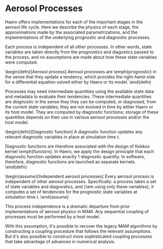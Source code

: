# Aerosol Processes

Haero offers implementations for each of the important stages in the aerosol
life cycle. Here we describe the physics of each stage, the approximations
made by the associated parametrizations, and the implementations of the
underlying prognostic and diagnostic processes.

Each process is independent of all other processes. In other words, state
variables are taken directly from the prognostics and diagostics passed
to the process, and no assumptions are made about how these state variables
were computed.

\begin{defn}[Aerosol process]
  Aerosol processes are \emph{prognostic} in the sense that they update a tendency, which provides the right-hand-side for a differential equation solved either by Haero or its model.
\end{defn}

Processes may need intermediate quantities using the available state data and
metadata to evaluate their tendencies. These intermediate quantities are
*diagnostic* in the sense they they can be computed, or diagnosed, from the
current state variables; they are not evolved in time by either Haero or its
host model. They are computed by diagnostic functions; storage of these
quantities depends on their use in various aerosol processes and/or the host
model.

\begin{defn}[Diagnostic function]
  A diagnostic function updates any relevant diagnostic variables in place at simulation time $t$.

  Diagnostic functions are therefore associated with the design of Kokkos kernel \emph{functors}.
  In Haero, we apply the design priniciple that each diagnostic function updates exactly 1 diagnostic quantity.
  In software, therefore, diagnostic functions are launched as separate kernels.
\end{defn}

\begin{assume}[Independent aerosol processes]
  Every aerosol process is independent of other aerosol processes. Specifically:
  a process takes a set of state variables and diagnostics, and {\em using only
  these variables}, it computes a set of tendencies for the prognostic state variables at simulation time $t$.
\end{assume}

This process independence is a dramatic departure from prior implementations of
aerosol physics in MAM. Any sequential coupling of processes must be performed
by a host model.

With this assumption, it's possible to recover the legacy MAM algorithms by
constructing a coupling procedure that follows the relevant assumptions. But
it's also possible to construct more sophisticated coupling processes that take
advantage of advances in numerical analysis.

